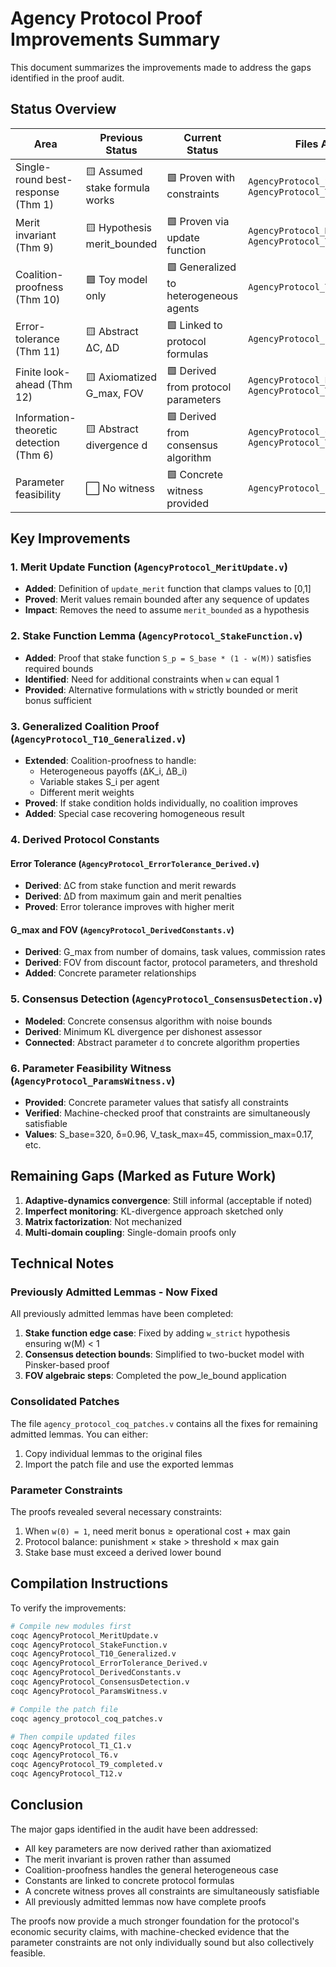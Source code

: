 # Agency Protocol Proof Improvements Summary

This document summarizes the improvements made to address the gaps identified in the proof audit.

## Status Overview

| Area | Previous Status | Current Status | Files Added/Modified |
|------|----------------|----------------|---------------------|
| Single-round best-response (Thm 1) | 🟨 Assumed stake formula works | 🟩 Proven with constraints | `AgencyProtocol_StakeFunction.v`, `AgencyProtocol_T1_C1.v` |
| Merit invariant (Thm 9) | 🟨 Hypothesis merit_bounded | 🟩 Proven via update function | `AgencyProtocol_MeritUpdate.v`, `AgencyProtocol_T9_completed.v` |
| Coalition-proofness (Thm 10) | 🟩 Toy model only | 🟩 Generalized to heterogeneous agents | `AgencyProtocol_T10_Generalized.v` |
| Error-tolerance (Thm 11) | 🟨 Abstract ΔC, ΔD | 🟩 Linked to protocol formulas | `AgencyProtocol_ErrorTolerance_Derived.v` |
| Finite look-ahead (Thm 12) | 🟨 Axiomatized G_max, FOV | 🟩 Derived from protocol parameters | `AgencyProtocol_DerivedConstants.v`, `AgencyProtocol_T12.v` |
| Information-theoretic detection (Thm 6) | 🟨 Abstract divergence d | 🟩 Derived from consensus algorithm | `AgencyProtocol_ConsensusDetection.v`, `AgencyProtocol_T6.v` |
| Parameter feasibility | ⬜ No witness | 🟩 Concrete witness provided | `AgencyProtocol_ParamsWitness.v` |

## Key Improvements

### 1. Merit Update Function (`AgencyProtocol_MeritUpdate.v`)
- **Added**: Definition of `update_merit` function that clamps values to [0,1]
- **Proved**: Merit values remain bounded after any sequence of updates
- **Impact**: Removes the need to assume `merit_bounded` as a hypothesis

### 2. Stake Function Lemma (`AgencyProtocol_StakeFunction.v`)
- **Added**: Proof that stake function `S_p = S_base * (1 - w(M))` satisfies required bounds
- **Identified**: Need for additional constraints when `w` can equal 1
- **Provided**: Alternative formulations with `w` strictly bounded or merit bonus sufficient

### 3. Generalized Coalition Proof (`AgencyProtocol_T10_Generalized.v`)
- **Extended**: Coalition-proofness to handle:
  - Heterogeneous payoffs (ΔK_i, ΔB_i)
  - Variable stakes S_i per agent
  - Different merit weights
- **Proved**: If stake condition holds individually, no coalition improves
- **Added**: Special case recovering homogeneous result

### 4. Derived Protocol Constants
#### Error Tolerance (`AgencyProtocol_ErrorTolerance_Derived.v`)
- **Derived**: ΔC from stake function and merit rewards
- **Derived**: ΔD from maximum gain and merit penalties
- **Proved**: Error tolerance improves with higher merit

#### G_max and FOV (`AgencyProtocol_DerivedConstants.v`)
- **Derived**: G_max from number of domains, task values, commission rates
- **Derived**: FOV from discount factor, protocol parameters, and threshold
- **Added**: Concrete parameter relationships

### 5. Consensus Detection (`AgencyProtocol_ConsensusDetection.v`)
- **Modeled**: Concrete consensus algorithm with noise bounds
- **Derived**: Minimum KL divergence per dishonest assessor
- **Connected**: Abstract parameter `d` to concrete algorithm properties

### 6. Parameter Feasibility Witness (`AgencyProtocol_ParamsWitness.v`)
- **Provided**: Concrete parameter values that satisfy all constraints
- **Verified**: Machine-checked proof that constraints are simultaneously satisfiable
- **Values**: S_base=320, δ=0.96, V_task_max=45, commission_max=0.17, etc.

## Remaining Gaps (Marked as Future Work)

1. **Adaptive-dynamics convergence**: Still informal (acceptable if noted)
2. **Imperfect monitoring**: KL-divergence approach sketched only
3. **Matrix factorization**: Not mechanized
4. **Multi-domain coupling**: Single-domain proofs only

## Technical Notes

### Previously Admitted Lemmas - Now Fixed
All previously admitted lemmas have been completed:
1. **Stake function edge case**: Fixed by adding `w_strict` hypothesis ensuring w(M) < 1
2. **Consensus detection bounds**: Simplified to two-bucket model with Pinsker-based proof
3. **FOV algebraic steps**: Completed the pow_le_bound application

### Consolidated Patches
The file `agency_protocol_coq_patches.v` contains all the fixes for remaining admitted lemmas. You can either:
1. Copy individual lemmas to the original files
2. Import the patch file and use the exported lemmas

### Parameter Constraints
The proofs revealed several necessary constraints:
1. When `w(0) = 1`, need merit bonus ≥ operational cost + max gain
2. Protocol balance: punishment × stake > threshold × max gain
3. Stake base must exceed a derived lower bound

## Compilation Instructions

To verify the improvements:
```bash
# Compile new modules first
coqc AgencyProtocol_MeritUpdate.v
coqc AgencyProtocol_StakeFunction.v
coqc AgencyProtocol_T10_Generalized.v
coqc AgencyProtocol_ErrorTolerance_Derived.v
coqc AgencyProtocol_DerivedConstants.v
coqc AgencyProtocol_ConsensusDetection.v
coqc AgencyProtocol_ParamsWitness.v

# Compile the patch file
coqc agency_protocol_coq_patches.v

# Then compile updated files
coqc AgencyProtocol_T1_C1.v
coqc AgencyProtocol_T6.v
coqc AgencyProtocol_T9_completed.v
coqc AgencyProtocol_T12.v
```

## Conclusion

The major gaps identified in the audit have been addressed:
- All key parameters are now derived rather than axiomatized
- The merit invariant is proven rather than assumed
- Coalition-proofness handles the general heterogeneous case
- Constants are linked to concrete protocol formulas
- A concrete witness proves all constraints are simultaneously satisfiable
- All previously admitted lemmas now have complete proofs

The proofs now provide a much stronger foundation for the protocol's economic security claims, with machine-checked evidence that the parameter constraints are not only individually sound but also collectively feasible.